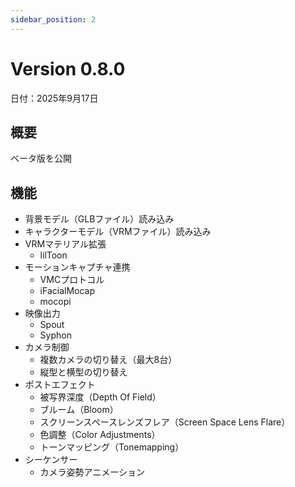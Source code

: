 ```yaml
---
sidebar_position: 2
---
```


# Version 0.8.0
日付：2025年9月17日

## 概要
ベータ版を公開

## 機能
- 背景モデル（GLBファイル）読み込み
- キャラクターモデル（VRMファイル）読み込み
- VRMマテリアル拡張
    - lilToon
- モーションキャプチャ連携
    - VMCプロトコル
    - iFacialMocap
    - mocopi
- 映像出力
    - Spout
    - Syphon
- カメラ制御
    - 複数カメラの切り替え（最大8台）
    - 縦型と横型の切り替え
- ポストエフェクト
    - 被写界深度（Depth Of Field）
    - ブルーム（Bloom）
    - スクリーンスペースレンズフレア（Screen Space Lens Flare）
    - 色調整（Color Adjustments）
    - トーンマッピング（Tonemapping）
- シーケンサー
    - カメラ姿勢アニメーション
